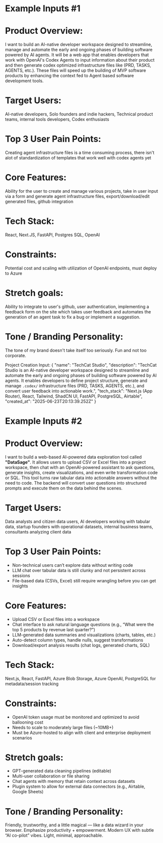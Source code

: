 # Example Inputs #1

# Product Overview:
I want to build an AI-native developer workspace designed to streamline, manage and automate the early and ongoing phases of building software powered by AI agents. It will be a web app that enables developers that work with OpenAI's Codex Agents to input information about their product and then generate codex optimized infrastructure files like (PRD, TASKS, AGENTS, etc.). These files will speed up the building of MVP software products by enhancing the context fed to Agent based software development tools.

# Target Users:
AI-native developers, Solo founders and indie hackers, Technical product teams, internal tools developers, Codex enthusiasts

# Top 3 User Pain Points:
Creating agent infrastructure files is a time consuming process, there isn't alot of standardization of templates that work well with codex agents yet

# Core Features:
Ability for the user to create and manage various projects, take in user input via a form and generate agent infrastructure files, export/download/edit generated files, github integration

# Tech Stack:
React, Next.JS, FastAPI, Postgres SQL, OpenAI

# Constraints:
Potential cost and scaling with utilization of OpenAI endpoints, must deploy to Azure

# Stretch goals:
Ability to integrate to user's github, user authentication, implementing a feedback form on the site which takes user feedback and automates the generation of an agent task to fix a bug or implement a suggestion.

# Tone / Branding Personality:
The tone of my brand doesn't take itself too seriously. Fun and not too corporate. 

Project Creation Input:
{
  "name": "TechCat Studio",
  "description": "TechCat Studio is an AI-native developer workspace designed to streamline and automate the early and ongoing phases of building software powered by AI agents. It enables developers to define project structure, generate and manage `.codex/` infrastructure files (PRD, TASKS, AGENTS, etc.), and convert user feedback into actionable work.",
  "tech_stack": "Next.js (App Router), React, Tailwind, ShadCN UI, FastAPI, PostgreSQL, Airtable",
  "created_at": "2025-06-23T20:13:39.252Z"
}

# Example Inputs #2

# Product Overview:
I want to build a web-based AI-powered data exploration tool called **"DataSage"**. It allows users to upload CSV or Excel files into a project workspace, then chat with an OpenAI-powered assistant to ask questions, generate insights, create visualizations, and even write transformation code or SQL. This tool turns raw tabular data into actionable answers without the need to code. The backend will convert user questions into structured prompts and execute them on the data behind the scenes.

# Target Users:
Data analysts and citizen data users, AI developers working with tabular data, startup founders with operational datasets, internal business teams, consultants analyzing client data

# Top 3 User Pain Points:
- Non-technical users can’t explore data without writing code
- LLM chat over tabular data is still clunky and not persistent across sessions
- File-based data (CSVs, Excel) still require wrangling before you can get insights

# Core Features:
- Upload CSV or Excel files into a workspace
- Chat interface to ask natural language questions (e.g., “What were the top 5 products by revenue last quarter?”)
- LLM-generated data summaries and visualizations (charts, tables, etc.)
- Auto-detect column types, handle nulls, suggest transformations
- Download/export analysis results (chat logs, generated charts, SQL)

# Tech Stack:
Next.js, React, FastAPI, Azure Blob Storage, Azure OpenAI, PostgreSQL for metadata/session tracking

# Constraints:
- OpenAI token usage must be monitored and optimized to avoid ballooning cost
- Needs to scale to moderately large files (~10MB+)
- Must be Azure-hosted to align with client and enterprise deployment scenarios

# Stretch goals:
- GPT-generated data cleaning pipelines (editable)
- Multi-user collaboration or file sharing
- Chat agents with memory that retain context across datasets
- Plugin system to allow for external data connectors (e.g., Airtable, Google Sheets)

# Tone / Branding Personality:
Friendly, trustworthy, and a little magical — like a data wizard in your browser. Emphasize productivity + empowerment. Modern UX with subtle “AI co-pilot” vibes. Light, minimal, approachable.